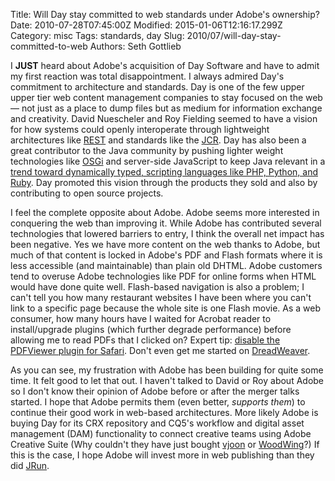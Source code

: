 Title: Will Day stay committed to web standards under Adobe&#39;s ownership?
Date: 2010-07-28T07:45:00Z
Modified: 2015-01-06T12:16:17.299Z
Category: misc
Tags: standards, day
Slug: 2010/07/will-day-stay-committed-to-web
Authors: Seth Gottlieb

I __JUST__ heard about Adobe's acquisition of Day Software and have to admit my first reaction was total disappointment. I always admired Day's commitment to architecture and standards. Day is one of the few upper upper tier web content management companies to stay focused on the web — not just as a place to dump files but as medium for information exchange and creativity. David Nuescheler and Roy Fielding seemed to have a vision for how systems could openly interoperate through lightweight architectures like [REST](http://en.wikipedia.org/wiki/Representational_State_Transfer) and standards like the [JCR](http://jcp.org/en/jsr/detail?id=283). Day has also been a great contributor to the Java community by pushing lighter weight technologies like [OSGi](http://www.osgi.org/Main/HomePage) and server-side JavaScript to keep Java relevant in a [trend toward dynamically typed, scripting languages like PHP, Python, and Ruby](http://peteryared.blogspot.com/2003/09/application-servers-2004-big-muffin-in.html). Day promoted this vision through the products they sold and also by contributing to open source projects.  

I feel the complete opposite about Adobe. Adobe seems more interested in conquering the web than improving it. While Adobe has contributed several technologies that lowered barriers to entry, I think the overall net impact has been negative. Yes we have more content on the web thanks to Adobe, but much of that content is locked in Adobe's PDF and Flash formats where it is less accessible (and maintainable) than plain old DHTML. Adobe customers tend to overuse Adobe technologies like PDF for online forms when HTML would have done quite well. Flash-based navigation is also a problem; I can't tell you how many restaurant websites I have been where you can't link to a specific page because the whole site is one Flash movie. As a web consumer, how many hours have I waited for Acrobat reader to install/upgrade plugins (which further degrade performance) before allowing me to read PDFs that I clicked on? Expert tip: [disable the PDFViewer plugin for Safari](http://xevio.us/blog/douglas/adobe-pdfviewer-safari-plugin-no-thanks). Don't even get me started on [DreadWeaver](http://www.contenthere.net/2010/06/html-production-for-cms-implementations.html).  
  

As you can see, my frustration with Adobe has been building for quite some time. It felt good to let that out. I haven't talked to David or Roy about Adobe so I don't know their opinion of Adobe before or after the merger talks started. I hope that Adobe permits them (even better, _supports them_) to continue their good work in web-based architectures. More likely Adobe is buying Day for its CRX repository and CQ5's workflow and digital asset management (DAM) functionality to connect creative teams using Adobe Creative Suite (Why couldn't they have just bought [vjoon](http://www.vjoon.com/products/vjoon-k4-cross-media-publishing-platform/vjoon-k4-at-a-glance/) or [WoodWing]()?) If this is the case, I hope Adobe will invest more in web publishing than they did [JRun](http://www.adobe.com/products/jrun/productinfo/reviews_news/).  
